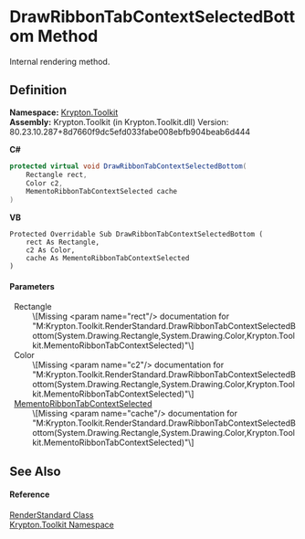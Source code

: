 # DrawRibbonTabContextSelectedBottom Method


Internal rendering method.



## Definition
**Namespace:** <a href="79d2eac2-21f4-54ff-7552-b20c33c30600.md">Krypton.Toolkit</a>  
**Assembly:** Krypton.Toolkit (in Krypton.Toolkit.dll) Version: 80.23.10.287+8d7660f9dc5efd033fabe008ebfb904beab6d444

**C#**
``` C#
protected virtual void DrawRibbonTabContextSelectedBottom(
	Rectangle rect,
	Color c2,
	MementoRibbonTabContextSelected cache
)
```
**VB**
``` VB
Protected Overridable Sub DrawRibbonTabContextSelectedBottom ( 
	rect As Rectangle,
	c2 As Color,
	cache As MementoRibbonTabContextSelected
)
```



#### Parameters
<dl><dt>  Rectangle</dt><dd>\[Missing &lt;param name="rect"/&gt; documentation for "M:Krypton.Toolkit.RenderStandard.DrawRibbonTabContextSelectedBottom(System.Drawing.Rectangle,System.Drawing.Color,Krypton.Toolkit.MementoRibbonTabContextSelected)"\]</dd><dt>  Color</dt><dd>\[Missing &lt;param name="c2"/&gt; documentation for "M:Krypton.Toolkit.RenderStandard.DrawRibbonTabContextSelectedBottom(System.Drawing.Rectangle,System.Drawing.Color,Krypton.Toolkit.MementoRibbonTabContextSelected)"\]</dd><dt>  <a href="8f3efbe4-8d04-a7d2-510b-8761cd00f4f4.md">MementoRibbonTabContextSelected</a></dt><dd>\[Missing &lt;param name="cache"/&gt; documentation for "M:Krypton.Toolkit.RenderStandard.DrawRibbonTabContextSelectedBottom(System.Drawing.Rectangle,System.Drawing.Color,Krypton.Toolkit.MementoRibbonTabContextSelected)"\]</dd></dl>

## See Also


#### Reference
<a href="8a8b9945-a6ad-21c4-5182-014e3b962e19.md">RenderStandard Class</a>  
<a href="79d2eac2-21f4-54ff-7552-b20c33c30600.md">Krypton.Toolkit Namespace</a>  
